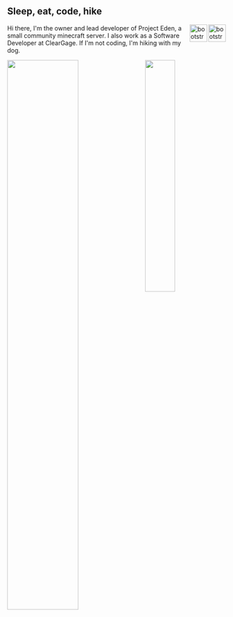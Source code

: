 ## Sleep, eat, code, hike

<img src="https://devicons.github.io/devicon/devicon.git/icons/ubuntu/ubuntu-plain.svg" alt="bootstrap" width="40" height="40" align="right"/>
<img src="https://devicons.github.io/devicon/devicon.git/icons/java/java-original.svg" alt="bootstrap" width="40" height="40" align="right"/>
  
Hi there, I'm the owner and lead developer of Project Eden, a small community minecraft server. I also work as a Software Developer at ClearGage. If I'm not coding, I'm hiking with my dog.

<img align="right" width="37%" src="https://github-readme-stats.vercel.app/api/top-langs/?username=pugabyte&layout=compact&bg_color=0D1117&text_color=aaaaaa&title_color=915bf5&hide_border=true" />

<img align="left" width="57%" src="https://github-readme-stats.vercel.app/api?username=Pugabyte&show_icons=true&theme=radical&custom_title=Pugabyte's%20Github%20Stats&bg_color=0D1117&text_color=aaaaaa&title_color=915bf5&hide_border=true&disable_animations=true">
